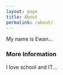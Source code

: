 ```yaml
---
layout: page
title: About
permalink: /about/
---
```


My name is Ewan...

### More Information

I love school and IT...

